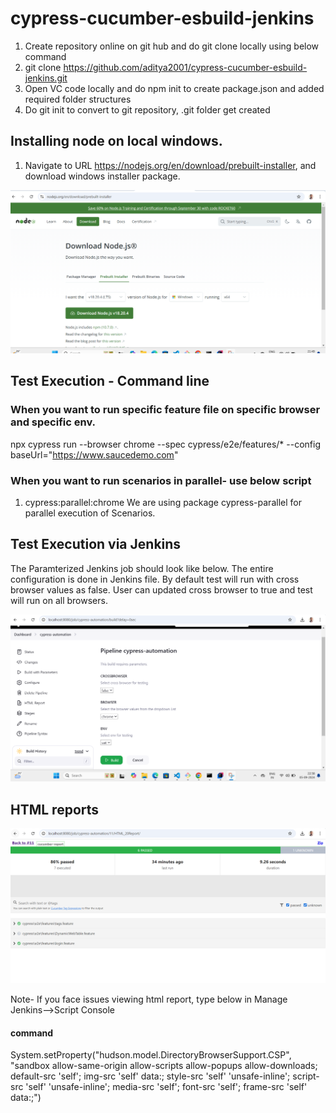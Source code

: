 # cypress-cucumber-esbuild-jenkins
1. Create repository online on git hub and do git clone locally using below command
2. git clone https://github.com/aditya2001/cypress-cucumber-esbuild-jenkins.git
3. Open VC code locally and do npm init to create package.json and added required folder structures
4. Do git init to convert to git repository, .git folder get created

## Installing node on local windows.
1. Navigate to URL https://nodejs.org/en/download/prebuilt-installer, and download windows installer package.

![alt text](image.png)

## Test Execution - Command line
### When you want to run specific feature file on specific browser and specific env.
npx cypress run --browser chrome --spec cypress/e2e/features/* --config baseUrl="https://www.saucedemo.com"

### When you want to run scenarios in parallel- use below script
1. cypress:parallel:chrome
We are using package cypress-parallel for parallel execution of Scenarios.

## Test Execution via Jenkins
The Paramterized Jenkins job should look like below. The entire configuration is done in Jenkins file.
By default test will run with cross browser values as false. User can updated cross browser to true and test will run on all browsers.

![alt text](image-1.png)

## HTML reports

![alt text](image-2.png)

Note- If you face issues viewing html report, type below in Manage Jenkins-->Script Console
#### command
System.setProperty("hudson.model.DirectoryBrowserSupport.CSP", "sandbox allow-same-origin allow-scripts allow-popups allow-downloads; default-src 'self'; img-src 'self' data:; style-src 'self' 'unsafe-inline'; script-src 'self' 'unsafe-inline'; media-src 'self'; font-src 'self'; frame-src 'self' data:;")



